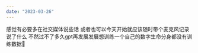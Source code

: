 ```yaml
---
date: "2023-03-26"
---
```

感觉有必要多在社交媒体说些话 或者也可以今天开始就应该随时带个麦克风记录说了什么 不然过不了多久gpt再发展发展想训练一个自己的数字生命分身都没有训练数据🤣
